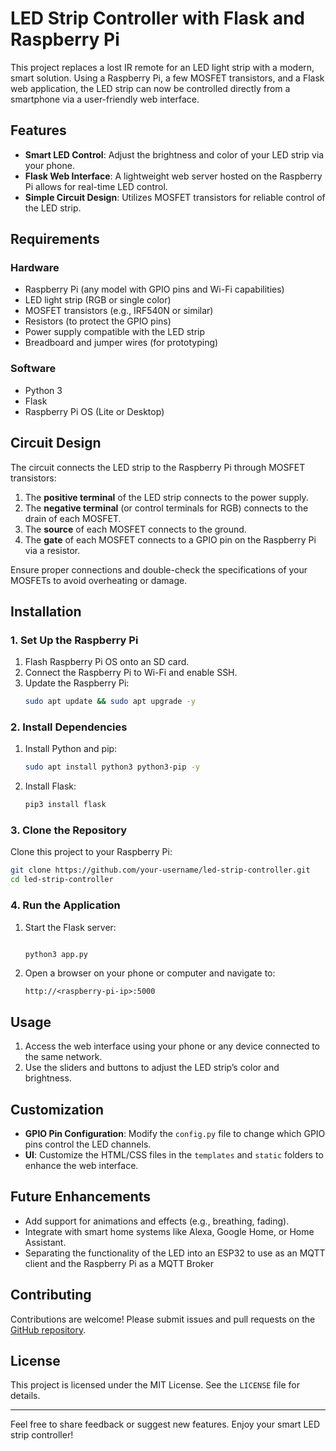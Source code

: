 # LED Strip Controller with Flask and Raspberry Pi

This project replaces a lost IR remote for an LED light strip with a modern, smart solution. Using a Raspberry Pi, a few MOSFET transistors, and a Flask web application, the LED strip can now be controlled directly from a smartphone via a user-friendly web interface.

## Features

- **Smart LED Control**: Adjust the brightness and color of your LED strip via your phone.
- **Flask Web Interface**: A lightweight web server hosted on the Raspberry Pi allows for real-time LED control.
- **Simple Circuit Design**: Utilizes MOSFET transistors for reliable control of the LED strip.

## Requirements

### Hardware

- Raspberry Pi (any model with GPIO pins and Wi-Fi capabilities)
- LED light strip (RGB or single color)
- MOSFET transistors (e.g., IRF540N or similar)
- Resistors (to protect the GPIO pins)
- Power supply compatible with the LED strip
- Breadboard and jumper wires (for prototyping)

### Software

- Python 3
- Flask
- Raspberry Pi OS (Lite or Desktop)

## Circuit Design

The circuit connects the LED strip to the Raspberry Pi through MOSFET transistors:

1. The **positive terminal** of the LED strip connects to the power supply.
2. The **negative terminal** (or control terminals for RGB) connects to the drain of each MOSFET.
3. The **source** of each MOSFET connects to the ground.
4. The **gate** of each MOSFET connects to a GPIO pin on the Raspberry Pi via a resistor.

Ensure proper connections and double-check the specifications of your MOSFETs to avoid overheating or damage.

## Installation

### 1. Set Up the Raspberry Pi

1. Flash Raspberry Pi OS onto an SD card.
2. Connect the Raspberry Pi to Wi-Fi and enable SSH.
3. Update the Raspberry Pi:
   ```bash
   sudo apt update && sudo apt upgrade -y
   ```

### 2. Install Dependencies

1. Install Python and pip:
   ```bash
   sudo apt install python3 python3-pip -y
   ```
2. Install Flask:
   ```bash
   pip3 install flask
   ```

### 3. Clone the Repository

Clone this project to your Raspberry Pi:

```bash
git clone https://github.com/your-username/led-strip-controller.git
cd led-strip-controller
```

### 4. Run the Application

1. Start the Flask server:
   ```bash

   python3 app.py
   ```
2. Open a browser on your phone or computer and navigate to:
   ```
   http://<raspberry-pi-ip>:5000
   ```

## Usage

1. Access the web interface using your phone or any device connected to the same network.
2. Use the sliders and buttons to adjust the LED strip’s color and brightness.

## Customization

- **GPIO Pin Configuration**: Modify the `config.py` file to change which GPIO pins control the LED channels.
- **UI**: Customize the HTML/CSS files in the `templates` and `static` folders to enhance the web interface.

## Future Enhancements

- Add support for animations and effects (e.g., breathing, fading).
- Integrate with smart home systems like Alexa, Google Home, or Home Assistant.
- Separating the functionality of the LED into an ESP32 to use as an MQTT client and the Raspberry Pi as a MQTT Broker

## Contributing

Contributions are welcome! Please submit issues and pull requests on the [GitHub repository](https://github.com/your-username/led-strip-controller).

## License

This project is licensed under the MIT License. See the `LICENSE` file for details.

---

Feel free to share feedback or suggest new features. Enjoy your smart LED strip controller!
